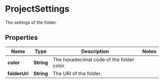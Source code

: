

# ProjectSettings

The settings of the folder.

## Properties

| Name | Type | Description | Notes |
|------------ | ------------- | ------------- | -------------|
|**color** | **String** | The hexadecimal code of the folder color. |  |
|**folderUri** | **String** | The URI of the folder. |  |



